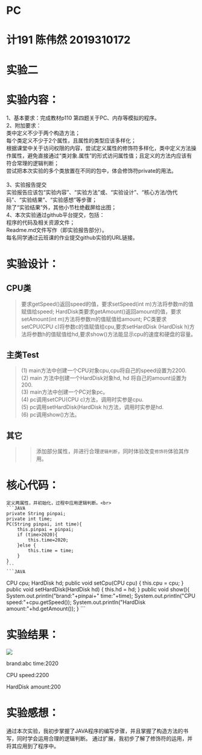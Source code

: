 # PC

# 计191 陈伟然 2019310172

# 实验二

# 实验内容：

1、基本要求：完成教材p110 第四题关于PC、内存等模拟的程序。<br>
2、附加要求：<br>
   类中定义不少于两个构造方法；<br>
   每个类定义不少于2个属性，且属性的类型应该多样化；<br>
   根据课堂中关于访问权限的内容，尝试定义属性的修饰符多样化，类中定义方法操作属性，避免直接通过“类对象.属性”的形式访问属性值；且定义的方法内应该有符合常理的逻辑判断；<br>
   尝试把本次实验的多个类放置在不同的包中，体会修饰符private的用法。<br>  
3、实验报告提交<br>
   实验报告应该包“实验内容”、“实验方法”或、“实验设计”、“核心方法/伪代码”、“实验结果”、“实验感想”等步骤；<br>
   除了“实验结果”外，其他小节杜绝截屏给出图；<br>
4、本次实验通过github平台提交，包括：<br>
   程序的代码及相关资源文件；<br>
   Readme.md文件写作（即实验报告部分）。<br>
   每名同学通过云班课的作业提交github实验的URL链接。<br>

# 实验设计：

## CPU类<br>
>要求getSpeed()返回speed的值，要求setSpeed(int m)方法将参数m的值赋值给speed; HardDisk类要求getAmount()返回amount的值，要求setAmount(int m)方法将参数m的值赋值给amount; PC类要求setCPU(CPU c)将参数c的值赋值给cpu,要求setHardDisk (HardDisk h)方法将参数h的值赋值给hd,要求show()方法能显示cpu的速度和硬盘的容量。<br>
## 主类Test<br>
>(1) main方法中创建一个CPU对象cpu,cpu将自己的speed设置为2200.<br>
>(2) main 方法中创建一个HardDisk对象hd, hd 将自己的amount设置为200.<br>
>(3) main方法中创建一个PC对象pc。<br>
>(4) pc调用setCPU(CPU c)方法，调用时实参是cpu.<br>
>(5) pc调用setHardDisk(HardDisk h)方法，调用时实参是hd.<br>
>(6) pc调用show()方法。<br>
## 其它<br>
>>添加部分属性，并进行合理`逻辑判断`，同时体验改变`修饰符`体验其作用。

# 核心代码：<br>
    定义两属性，并初始化，过程中应用逻辑判断。<br>
    ```JAVA
    private String pinpai;
    private int time;
    PC(String pinpai, int time){
        this.pinpai = pinpai;
        if (time>2020){
            this.time=2020;
        }else {
            this.time = time;
        }
    }
    ```
    ```JAVA
   CPU cpu;
    HardDisk hd;
    public void setCpu(CPU cpu) {
        this.cpu = cpu;
    }
    public void setHardDisk(HardDisk hd) {
        this.hd = hd;
    }
    public void show(){
        System.out.println("brand:"+pinpai+" time:"+time);
        System.out.println("CPU speed:"+cpu.getSpeed());
        System.out.println("HardDisk amount:"+hd.getAmount());
    }
    ```
# 实验结果：

![](http://www.baidu.com/img/bdlogo.gif"运行结果") 

brand:abc time:2020

CPU speed:2200

HardDisk amount:200
   
# 实验感想：

   通过本次实验，我初步掌握了JAVA程序的编写步骤，并且掌握了构造方法的书写，同时学会运用合理的逻辑判断。     通过扩展，我初步了解了修饰符的运用，并将其应用到了程序中。
